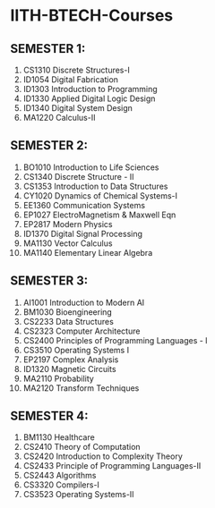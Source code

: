# IITH-BTECH-Courses

## SEMESTER 1:
1.  CS1310 Discrete Structures-I
2.  ID1054 Digital Fabrication
3.  ID1303 Introduction to Programming
4.  ID1330 Applied Digital Logic Design 
5.  ID1340 Digital System Design
6.  MA1220 Calculus-II


## SEMESTER 2:
1. BO1010 Introduction to Life Sciences
2. CS1340 Discrete Structure - II
3. CS1353 Introduction to Data Structures
4. CY1020 Dynamics of Chemical Systems-I
5. EE1360 Communication Systems
6. EP1027 ElectroMagnetism & Maxwell Eqn
7. EP2817 Modern Physics
8. ID1370 Digital Signal Processing
9. MA1130 Vector Calculus
10. MA1140 Elementary Linear Algebra

## SEMESTER 3:
1.  AI1001 Introduction to Modern AI
2.  BM1030 Bioengineering
3.  CS2233 Data Structures
4.  CS2323 Computer Architecture
5.  CS2400 Principles of Programming Languages - I
6.  CS3510 Operating Systems I
7.  EP2197 Complex Analysis
8.  ID1320 Magnetic Circuits
9.   MA2110 Probability
10.  MA2120 Transform Techniques

## SEMESTER 4:
1.  BM1130 Healthcare
2.  CS2410 Theory of Computation
3.  CS2420 Introduction to Complexity Theory
4.  CS2433 Principle of Programming Languages-II
5.  CS2443 Algorithms
6.  CS3320 Compilers-I
7.  CS3523 Operating Systems-II